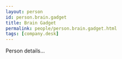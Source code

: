 ```yaml
---
layout: person
id: person.brain.gadget
title: Brain Gadget
permalink: people/person.brain.gadget.html
tags: [company.desk]
---
```


Person details...